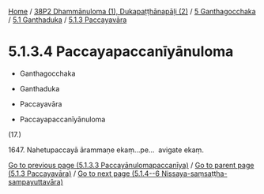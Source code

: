 
[Home](/) / [38P2 Dhammānuloma (1), Dukapaṭṭhānapāḷi (2)](../../../../38P2.md) / [5 Ganthagocchaka](../../../5.md) / [5.1 Ganthaduka](../../5.1.md) / [5.1.3 Paccayavāra](../5.1.3.md)

# 5.1.3.4 Paccayapaccanīyānuloma

* Ganthagocchaka

* Ganthaduka

* Paccayavāra

* Paccayapaccanīyānuloma

(17.)

1647\. Nahetupaccayā ārammaṇe ekaṃ…pe…  avigate ekaṃ.

[Go to previous page (5.1.3.3 Paccayānulomapaccanīya)](5.1.3.3.md) / [Go to parent page (5.1.3 Paccayavāra)](../5.1.3.md) / [Go to next page (5.1.4--6 Nissaya-saṃsaṭṭha-sampayuttavāra)](../5.1.4--6.md)



